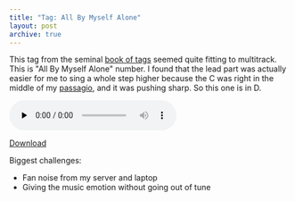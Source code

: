```yaml
---
title: "Tag: All By Myself Alone"
layout: post
archive: true
---
```


This tag from the seminal <a href="http://www.stampedecitychorus.com/classic_tags_men2.pdf">book of tags</a> seemed quite fitting to multitrack. This is "All By Myself Alone" number. I found that the lead part was actually easier for me to sing a whole step higher because the C was right in the middle of my <a href="http://en.wikipedia.org/wiki/Passaggio">passagio</a>, and it was pushing sharp. So this one is in D.

<audio id="wp_mep_41" src="{{ site.url }}/uploads/2008/12/all-by-myself-alone-2nd-try.mp3" type="audio/mp3"    controls="controls" preload="none"  ></audio>

<a href="{{ site.url }}/uploads/2008/12/all-by-myself-alone-2nd-try.mp3">Download</a>

Biggest challenges:
<ul>
	<li>Fan noise from my server and laptop</li>
	<li>Giving the music emotion without going out of tune</li>
</ul>

